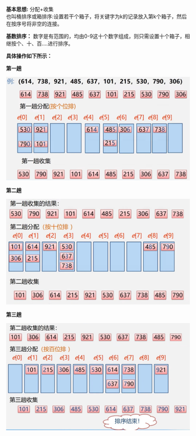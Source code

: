 **基本思想:** 分配+收集  
也叫桶排序或箱排序:设置若干个箱子，将关键字为k的记录放入第k个箱子，然后在按序号将非空的连接。  

**基数排序：** 数字是有范围的，均由0-9这十个数字组成，则只需设置十个箱子，相继按个、十、百....进行排序。  

**具体操作如下所示：**  

**第一趟**

<div><img src = "./images/基数排序第一趟.png"></div>

**第二趟**

<div><img src = "./images/基数排序第二趟.png"></div>

**第三趟**

<div><img src = "./images/基数排序第三趟.png"></div>
